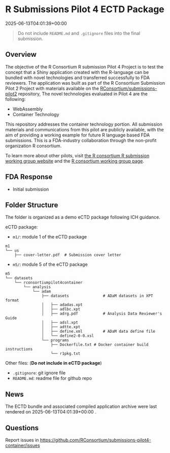 # R Submissions Pilot 4 ECTD Package

2025-06-13T04:01:39+00:00

> Do not include `README.md` and `.gitignore` files into the final
> submission.

## Overview

The objective of the R Consortium R submission Pilot 4 Project is to
test the concept that a Shiny application created with the R-language
can be bundled with novel technologies and transferred successfully to
FDA reviewers. The application was built as part of the R Consortium
Submission Pilot 2 Project with materials available on the
[RConsortium/submissions-pilot2](https://github.com/RConsortium/submissions-pilot2)
repository, The novel technologies evaluated in Pilot 4 are the
following:

- WebAssembly
- Container Technology

This repository addresses the container technology portion. All
submission materials and communications from this pilot are publicly
available, with the aim of providing a working example for future R
language based FDA submissions. This is a FDA-industry collaboration
through the non-profit organization R consortium.

To learn more about other pilots, visit [the R consortium R submission
working group website](https://rconsortium.github.io/submissions-wg/)
and the [R consortium working group
page](https://www.r-consortium.org/projects/isc-working-groups).

## FDA Response

- Initial submission

## Folder Structure

The folder is organized as a demo eCTD package following ICH guidance.

eCTD package:

- `m1/`: module 1 of the eCTD package

<!-- -->

    m1
    └── us
        ├── cover-letter.pdf  # Submission cover letter

- `m5/`: module 5 of the eCTD package

<!-- -->

    m5
    └── datasets
        └── rconsortiumpilot4container
            └── analysis
                └── adam
                    ├── datasets               # ADaM datasets in XPT format
                    │   ├── adadas.xpt
                    │   ├── adlbc.xpt
                    │   ├── adrg.pdf           # Analysis Data Reviewer's Guide
                    │   ├── adsl.xpt
                    │   ├── adtte.xpt
                    │   ├── define.xml         # ADaM data define file
                    │   └── define2-0-0.xsl
                    └── programs
                        ├── Dockerfile.txt # Docker container build instructions
                        └── r1pkg.txt

Other files: (**Do not include in eCTD package**)

- `.gitignore`: git ignore file
- `README.md`: readme file for github repo

## News

The ECTD bundle and associated compiled application archive were last
rendered on 2025-06-13T04:01:39+00:00 .

## Questions

Report issues in
<https://github.com/RConsortium/submissions-pilot4-container/issues>
